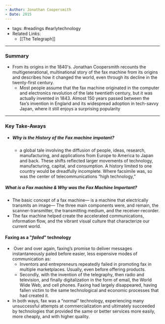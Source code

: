 ```yaml
--- 
- Author: Jonathan Coopersmith
- Date: 2015
---
```

- tags: #readings #earlytechnology 
- Related Links: 
	- [[The Telegraph]]
--- 
### Summary 
- From its origins in the 1840's. Jonathan Coopersmith recounts the multigenerational, multinational story of the fax machine from its origins and describes how it changed the world, even through its decline in the twenty-first century.
	- Most people assume that the fax machine originated in the computer and electronics revolution of the late twentieth century, but it was actually invented in 1843. Almost 150 years passed between the fax’s invention in England and its widespread adoption in tech-savvy Japan, where it still enjoys a surprising popularity
---
### Key Take-Aways
- ##### Why is the History of the Fax machine impotant?
	- a global tale involving the diffusion of people, ideas, research, manufacturing, and applications from Europe to America to Japan and back. These shifts reflected larger movements of technology, manufacturing, capital, and consumption. A history limited to one country would be dreadfully incomplete. Where facsimile was, so was the center of telecommunications “high technology,”

##### What is a Fax machine & Why was the Fax Machine Important?
- The basic concept of a fax machine—  is a machine that electrically transmits an image— The three main components were, and remain, the scanner-transmitter, the transmitting medium, and the receiver-recorder.
- The fax machine helped create the accelerated communications, information flow, and the vibrant visual culture that characterize our current world.

#### Faxing as a "_failed_" technology
-  Over and over again, faxing’s promise to deliver messages instantaneously paled before easier, less expensive modes of communication as:
	- Inventors and entrepreneurs repeatedly failed in promoting fax in multiple marketplaces. Usually, even before offering products. 
	- Secondly, with the invention of the telegraphy, then radio and television, and finally digitalization in the form of email, the World Wide Web, and cell phones. Faxing had largely disappeared, having fallen victim to the same technological and economic processes that had created it.
- In both ways, fax was a “normal” technology, experiencing many unsuccessful attempts at commercialization and ultimately succeeded by technologies that provided the same or better services more easily, more cheaply, and with higher quality.

